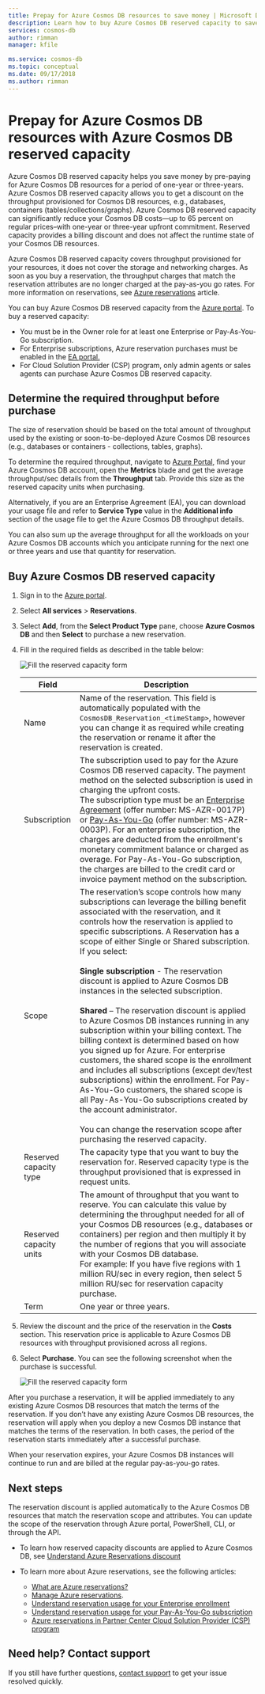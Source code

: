 ```yaml
---
title: Prepay for Azure Cosmos DB resources to save money | Microsoft Docs
description: Learn how to buy Azure Cosmos DB reserved capacity to save on your compute costs.
services: cosmos-db
author: rimman
manager: kfile

ms.service: cosmos-db
ms.topic: conceptual
ms.date: 09/17/2018
ms.author: rimman
---
```


# Prepay for Azure Cosmos DB resources with Azure Cosmos DB reserved capacity

Azure Cosmos DB reserved capacity helps you save money by pre-paying for Azure Cosmos DB resources for a period of one-year or three-years. Azure Cosmos DB reserved capacity allows you to get a discount on the throughput provisioned for Cosmos DB resources, e.g., databases, containers (tables/collections/graphs). Azure Cosmos DB reserved capacity can significantly reduce your Cosmos DB costs—up to 65 percent on regular prices–with one-year or three-year upfront commitment. Reserved capacity provides a billing discount and does not affect the runtime state of your Cosmos DB resources.

Azure Cosmos DB reserved capacity covers throughput provisioned for your resources, it does not cover the storage and networking charges. As soon as you buy a reservation, the throughput charges that match the reservation attributes are no longer charged at the pay-as-you go rates. For more information on reservations, see [Azure reservations](../billing/billing-save-compute-costs-reservations.md) article. 

You can buy Azure Cosmos DB reserved capacity from the [Azure portal](https://portal.azure.com). To buy a reserved capacity:

* You must be in the Owner role for at least one Enterprise or Pay-As-You-Go subscription.  
* For Enterprise subscriptions, Azure reservation purchases must be enabled in the [EA portal.](https://ea.azure.com/)  
* For Cloud Solution Provider (CSP) program, only admin agents or sales agents can purchase Azure Cosmos DB reserved capacity.

## Determine the required throughput before purchase

The size of reservation should be based on the total amount of throughput used by the existing or soon-to-be-deployed Azure Cosmos DB resources (e.g., databases or containers - collections, tables, graphs). 

To determine the required throughput, navigate to [Azure Portal](https://portal.azure.com), find your Azure Cosmos DB account, open the **Metrics** blade and get the average throughput/sec details from the **Throughput** tab. Provide this size as the reserved capacity units when purchasing.

Alternatively, if you are an Enterprise Agreement (EA), you can download your usage file and refer to **Service Type** value in the **Additional info** section of the usage file to get the Azure Cosmos DB throughput details.

You can also sum up the average throughput for all the workloads on your Azure Cosmos DB accounts which you anticipate running for the next one or three years and use that quantity for reservation.

## Buy Azure Cosmos DB reserved capacity

1. Sign in to the [Azure portal](https://portal.azure.com).  
2. Select **All services** > **Reservations**.  
3. Select **Add**, from the **Select Product Type** pane, choose **Azure Cosmos DB** and then **Select** to purchase a new reservation.  
4. Fill in the required fields as described in the table below:

   ![Fill the reserved capacity form](./media/cosmos-db-reserved-capacity/fill_reserved_capacity_form.png) 

   |Field  |Description  |
   |---------|---------|
   |Name   |    Name of the reservation. This field is automatically populated with the `CosmosDB_Reservation_<timeStamp>`, however you can change it as required while creating the reservation or rename it after the reservation is created.      |
   |Subscription  |   The subscription used to pay for the Azure Cosmos DB reserved capacity. The payment method on the selected subscription is used in charging the upfront costs. <br/>  The subscription type must be an [Enterprise Agreement](https://azure.microsoft.com/pricing/enterprise-agreement/) (offer number: MS-AZR-0017P) or [Pay-As-You-Go](https://azure.microsoft.com/offers/ms-azr-0003p/) (offer number: MS-AZR-0003P). For an enterprise subscription, the charges are deducted from the enrollment's monetary commitment balance or charged as overage. For Pay-As-You-Go subscription, the charges are billed to the credit card or invoice payment method on the subscription.    |
   |Scope   |  	The reservation’s scope controls how many subscriptions can leverage the billing benefit associated with the reservation, and it controls how the reservation is applied to specific subscriptions. A Reservation has a scope of either Single or Shared subscription. If you select:   <br/><br/>  **Single subscription** - The reservation discount is applied to Azure Cosmos DB instances in the selected subscription. <br/><br/>  **Shared** – The reservation discount is applied to Azure Cosmos DB instances running in any subscription within your billing context. The billing context is determined based on how you signed up for Azure. For enterprise customers, the shared scope is the enrollment and includes all subscriptions (except dev/test subscriptions) within the enrollment. For Pay-As-You-Go customers, the shared scope is all Pay-As-You-Go subscriptions created by the account administrator.  <br/><br/> You can change the reservation scope after purchasing the reserved capacity.  |
   |Reserved capacity type   |  The capacity type that you want to buy the reservation for. Reserved capacity type is the throughput provisioned that is expressed in request units.|
   |Reserved capacity units  |  	The amount of throughput that you want to reserve. You can calculate this value by determining the throughput needed for all of your Cosmos DB resources (e.g., databases or containers) per region and then multiply it by the number of regions that you will associate with your Cosmos DB database.  <br/> For example: If you have five regions with 1 million RU/sec in every region, then select 5 million RU/sec for reservation capacity purchase.    |
   |Term  |   One year or three years.   |

5. Review the discount and the price of the reservation in the **Costs** section. This reservation price is applicable to Azure Cosmos DB resources with throughput provisioned across all regions.  
6. Select **Purchase**. You can see the following screenshot when the purchase is successful. 

   ![Fill the reserved capacity form](./media/cosmos-db-reserved-capacity/reserved_capacity_successful.png) 

After you purchase a reservation, it will be applied immediately to any existing Azure Cosmos DB resources that match the terms of the reservation. If you don’t have any existing Azure Cosmos DB resources, the reservation will apply when you deploy a new Cosmos DB instance that matches the terms of the reservation. In both cases, the period of the reservation starts immediately after a successful purchase. 

When your reservation expires, your Azure Cosmos DB instances will continue to run and are billed at the regular pay-as-you-go rates.

## Next steps

The reservation discount is applied automatically to the Azure Cosmos DB resources that match the reservation scope and attributes. You can update the scope of the reservation through Azure portal, PowerShell, CLI, or through the API.

*  To learn how reserved capacity discounts are applied to Azure Cosmos DB, see [Understand Azure Reservations discount](../billing/billing-understand-cosmosdb-reservation-charges.md)

* To learn more about Azure reservations, see the following articles:

   * [What are Azure reservations?](../billing/billing-save-compute-costs-reservations.md)  
   * [Manage Azure reservations](../billing/billing-manage-reserved-vm-instance.md).  
   * [Understand reservation usage for your Enterprise enrollment](../billing/billing-understand-reserved-instance-usage-ea.md)  
   * [Understand reservation usage for your Pay-As-You-Go subscription](../billing/billing-understand-reserved-instance-usage.md)
   * [Azure reservations in Partner Center Cloud Solution Provider (CSP) program](https://docs.microsoft.com/partner-center/azure-reservations)

## Need help? Contact support

If you still have further questions, [contact support](https://portal.azure.com/?#blade/Microsoft_Azure_Support/HelpAndSupportBlade) to get your issue resolved quickly.

